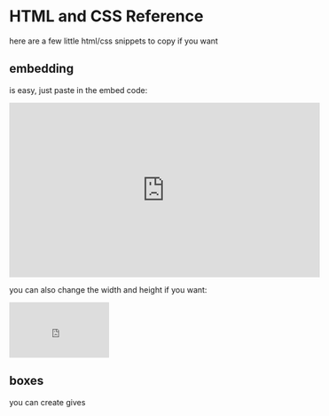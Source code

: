# HTML and CSS Reference

here are a few little html/css snippets to copy if you want

## embedding

is easy, just paste in the embed code:

<iframe width="560" height="315" src="https://www.youtube.com/embed/_V10kWLh71U" title="YouTube video player" frameborder="0" allow="accelerometer; autoplay; clipboard-write; encrypted-media; gyroscope; picture-in-picture" allowfullscreen></iframe>

you can also change the width and height if you want:

<iframe width="180" height="100" src="https://www.youtube.com/embed/_V10kWLh71U" title="YouTube video player" frameborder="0" allow="accelerometer; autoplay; clipboard-write; encrypted-media; gyroscope; picture-in-picture" allowfullscreen></iframe>

## boxes

you can create gives 